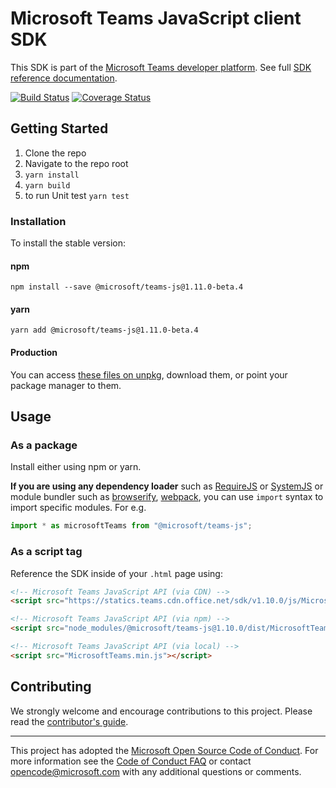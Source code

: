# Microsoft Teams JavaScript client SDK

This SDK is part of the [Microsoft Teams developer platform](https://developer.microsoft.com/microsoft-teams). See full [SDK reference documentation](https://docs.microsoft.com/en-us/javascript/api/overview/msteams-client).

[![Build Status](https://travis-ci.org/OfficeDev/microsoft-teams-library-js.svg?branch=master)](https://travis-ci.org/OfficeDev/microsoft-teams-library-js)
[![Coverage Status](https://coveralls.io/repos/github/OfficeDev/microsoft-teams-library-js/badge.svg?branch=master)](https://coveralls.io/github/OfficeDev/microsoft-teams-library-js?branch=master)

## Getting Started

1.  Clone the repo
2.  Navigate to the repo root
3.  `yarn install`
4.  `yarn build`
5.  to run Unit test `yarn test`

### Installation

To install the stable version:

#### npm

`npm install --save @microsoft/teams-js@1.11.0-beta.4`

#### yarn

`yarn add @microsoft/teams-js@1.11.0-beta.4`

#### Production

You can access [these files on unpkg](https://statics.teams.cdn.office.net/sdk/v1.10.0/js/MicrosoftTeams.min.js), download them, or point your package manager to them.

## Usage

### As a package

Install either using npm or yarn.

**If you are using any dependency loader** such as [RequireJS](http://requirejs.org/) or [SystemJS](https://github.com/systemjs/systemjs) or module bundler such as [browserify](http://browserify.org/), [webpack](https://webpack.github.io/), you can use `import` syntax to import specific modules. For e.g.

```typescript
import * as microsoftTeams from "@microsoft/teams-js";
```

### As a script tag

Reference the SDK inside of your `.html` page using:

```html
<!-- Microsoft Teams JavaScript API (via CDN) -->
<script src="https://statics.teams.cdn.office.net/sdk/v1.10.0/js/MicrosoftTeams.min.js" integrity="sha384-6oUzHUqESdbT3hNPDDZUa/OunUj5SoxuMXNek1Dwe6AmChzqc6EJhjVrJ93DY/Bv" crossorigin="anonymous"></script>

<!-- Microsoft Teams JavaScript API (via npm) -->
<script src="node_modules/@microsoft/teams-js@1.10.0/dist/MicrosoftTeams.min.js"></script>

<!-- Microsoft Teams JavaScript API (via local) -->
<script src="MicrosoftTeams.min.js"></script>
```

## Contributing

We strongly welcome and encourage contributions to this project. Please read the [contributor's guide](CONTRIBUTING.md).

---

This project has adopted the [Microsoft Open Source Code of Conduct](https://opensource.microsoft.com/codeofconduct/). For more information see the [Code of Conduct FAQ](https://opensource.microsoft.com/codeofconduct/faq/) or contact [opencode@microsoft.com](mailto:opencode@microsoft.com) with any additional questions or comments.
